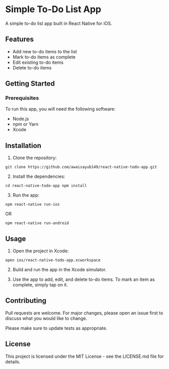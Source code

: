 # Simple To-Do List App
A simple to-do list app built in React Native for iOS.

## Features
* Add new to-do items to the list
* Mark to-do items as complete
* Edit existing to-do items
* Delete to-do items

## Getting Started
### Prerequisites
To run this app, you will need the following software:

* Node.js
* npm or Yarn
* Xcode

## Installation
1. Clone the repository:

`git clone https://github.com/awaisayub149/react-native-todo-app.git`

2. Install the dependencies:

`cd react-native-todo-app
npm install
`

3. Run the app:

`npm react-native run-ios` 

OR

`npm react-native run-android`

## Usage
1. Open the project in Xcode:

`open ios/react-native-todo-app.xcworkspace`

2. Build and run the app in the Xcode simulator.

3. Use the app to add, edit, and delete to-do items. To mark an item as complete, simply tap on it.

## Contributing
Pull requests are welcome. For major changes, please open an issue first to discuss what you would like to change.

Please make sure to update tests as appropriate.

## License
This project is licensed under the MIT License - see the LICENSE.md file for details.

